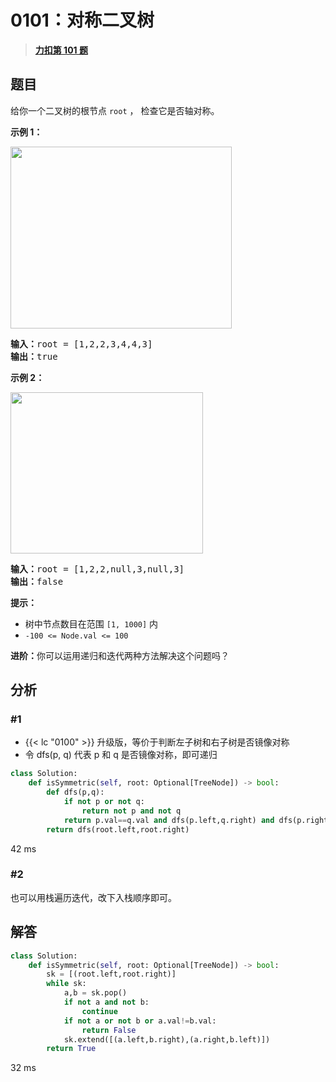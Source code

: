# 0101：对称二叉树


> <u>**[力扣第 101 题](https://leetcode.cn/problems/symmetric-tree/)**</u>

## 题目

<p>给你一个二叉树的根节点 <code>root</code> ， 检查它是否轴对称。</p>



<p><strong>示例 1：</strong></p>
<img alt="" src="https://pic.leetcode.cn/1698026966-JDYPDU-image.png" style="width: 354px; height: 291px;" />
<pre>
<strong>输入：</strong>root = [1,2,2,3,4,4,3]
<strong>输出：</strong>true
</pre>

<p><strong>示例 2：</strong></p>
<img alt="" src="https://pic.leetcode.cn/1698027008-nPFLbM-image.png" style="width: 308px; height: 258px;" />
<pre>
<strong>输入：</strong>root = [1,2,2,null,3,null,3]
<strong>输出：</strong>false
</pre>



<p><strong>提示：</strong></p>

<ul>
<li>树中节点数目在范围 <code>[1, 1000]</code> 内</li>
<li><code>-100 &lt;= Node.val &lt;= 100</code></li>
</ul>



<p><strong>进阶：</strong>你可以运用递归和迭代两种方法解决这个问题吗？</p>


## 分析

### #1

- {{< lc "0100" >}} 升级版，等价于判断左子树和右子树是否镜像对称
- 令 dfs(p, q) 代表 p 和 q 是否镜像对称，即可递归

```python
class Solution:
    def isSymmetric(self, root: Optional[TreeNode]) -> bool:
        def dfs(p,q):
            if not p or not q:
                return not p and not q
            return p.val==q.val and dfs(p.left,q.right) and dfs(p.right,q.left)
        return dfs(root.left,root.right)
```
42 ms

### #2

也可以用栈遍历迭代，改下入栈顺序即可。

## 解答

```python
class Solution:
    def isSymmetric(self, root: Optional[TreeNode]) -> bool:
        sk = [(root.left,root.right)]
        while sk:
            a,b = sk.pop()
            if not a and not b:
                continue
            if not a or not b or a.val!=b.val:
                return False
            sk.extend([(a.left,b.right),(a.right,b.left)])
        return True
```
32 ms

